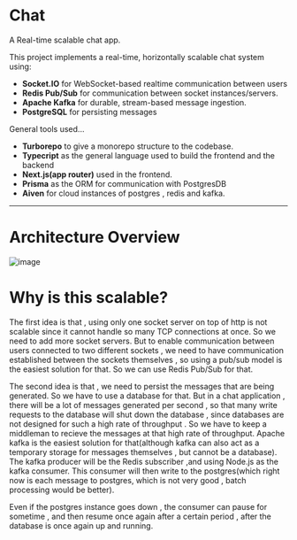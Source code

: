 # Chat

A Real-time scalable chat app.

This project implements a real-time, horizontally scalable chat system using:

- **Socket.IO** for WebSocket-based realtime communication between users
- **Redis Pub/Sub** for communication between socket instances/servers.
- **Apache Kafka** for durable, stream-based message ingestion.
- **PostgreSQL** for persisting messages

General tools used...
- **Turborepo** to give a monorepo structure to the codebase.
- **Typecript** as the general language used to build the frontend and the backend
- **Next.js(app router)** used in the frontend.
- **Prisma** as the ORM for communication with PostgresDB
- **Aiven** for cloud instances of postgres , redis and kafka.

---

# Architecture Overview

![image](https://github.com/user-attachments/assets/c6d68c18-0e72-4862-b6d3-3c8b71908378)

# Why is this scalable?

The first idea is that , using only one socket server on top of http is not scalable since it cannot handle so many TCP connections at once. So we need to add more socket servers. But to enable communication between users connected to two different sockets , we need to have communication established between the sockets themselves , so using a pub/sub model is the easiest solution for that. So we can use Redis Pub/Sub for that.

The second idea is that , we need to persist the messages that are being generated. So we have to use a database for that. But in a chat application , there will be a lot of messages generated per second , so that many write requests to the database will shut down the database , since databases are not designed for such a high rate of throughput . So we have to keep a middleman to recieve the messages at that high rate of throughput.
Apache kafka is the easiest solution for that(although kafka can also act as a temporary storage for messages themselves , but cannot be a database). The kafka producer will be the Redis subscriber ,and using Node.js as the kafka consumer. This consumer will then write to the postgres(which right now is each message to postgres, which is not very good , batch processing would be better). 

Even if the postgres instance goes down , the consumer can pause for sometime , and then resume once again after a certain period , after the database is once again up and running.

